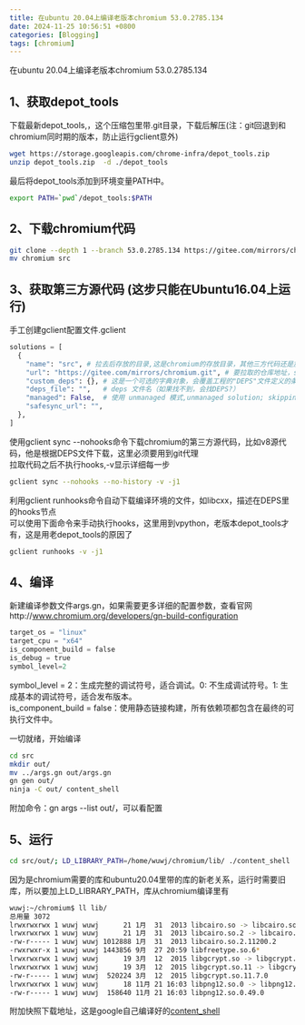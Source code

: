 ```yaml
---
title: 在ubuntu 20.04上编译老版本chromium 53.0.2785.134
date: 2024-11-25 10:56:51 +0800
categories: [Blogging]
tags: [chromium]
---
```


在ubuntu 20.04上编译老版本chromium 53.0.2785.134

## 1、获取depot_tools

下载最新depot_tools,，这个压缩包里带.git目录，下载后解压(注：git回退到和chromium同时期的版本，防止运行gclient意外)
```bash
wget https://storage.googleapis.com/chrome-infra/depot_tools.zip
unzip depot_tools.zip  -d ./depot_tools
```
最后将depot_tools添加到环境变量PATH中。
```bash
export PATH=`pwd`/depot_tools:$PATH
```

## 2、下载chromium代码

```bash
git clone --depth 1 --branch 53.0.2785.134 https://gitee.com/mirrors/chromium.git
mv chromium src
```

## 3、获取第三方源代码 (这步只能在Ubuntu16.04上运行)

手工创建gclient配置文件.gclient
```python
solutions = [
  {
    "name": "src", # 拉去后存放的目录,这是chromium的存放目录，其他三方代码还是放到src
    "url": "https://gitee.com/mirrors/chromium.git", # 要拉取的仓库地址，solution地址
    "custom_deps": {}, # 这是一个可选的字典对象，会覆盖工程的"DEPS"文件定义的条目
    "deps_file": "",   # deps 文件名（如果找不到，会找DEPS?）
    "managed": False,  # 使用 unmanaged 模式,unmanaged solution; skipping src,不拉取chromium代码，已经下载了
    "safesync_url": "",
  },
]
```
使用gclient sync --nohooks命令下载chromium的第三方源代码，比如v8源代码，他是根据DEPS文件下载，这里必须要用到git代理  
拉取代码之后不执行hooks,-v显示详细每一步  
```bash
gclient sync --nohooks --no-history -v -j1
```
利用gclient runhooks命令自动下载编译环境的文件，如libcxx，描述在DEPS里的hooks节点  
可以使用下面命令来手动执行hooks，这里用到vpython，老版本depot_tools才有，这是用老depot_tools的原因了
```bash
gclient runhooks -v -j1 
``` 
## 4、编译

新建编译参数文件args.gn，如果需要更多详细的配置参数，查看官网http://www.chromium.org/developers/gn-build-configuration
```python
target_os = "linux"
target_cpu = "x64"
is_component_build = false
is_debug = true
symbol_level=2
```
symbol_level = 2：生成完整的调试符号，适合调试。0: 不生成调试符号。1: 生成基本的调试符号，适合发布版本。  
is_component_build = false：使用静态链接构建，所有依赖项都包含在最终的可执行文件中。  

一切就绪，开始编译
```bash
cd src
mkdir out/
mv ../args.gn out/args.gn
gn gen out/
ninja -C out/ content_shell
```
附加命令：gn args --list out/，可以看配置

## 5、运行

```bash
cd src/out/; LD_LIBRARY_PATH=/home/wuwj/chromium/lib/ ./content_shell
```
因为是chromium需要的库和ubuntu20.04里带的库的新老关系，运行时需要旧库，所以要加上LD_LIBRARY_PATH，库从chromium编译里有
```bash
wuwj:~/chromium$ ll lib/
总用量 3072
lrwxrwxrwx 1 wuwj wuwj      21 1月  31  2013 libcairo.so -> libcairo.so.2.11200.2
lrwxrwxrwx 1 wuwj wuwj      21 1月  31  2013 libcairo.so.2 -> libcairo.so.2.11200.2
-rw-r----- 1 wuwj wuwj 1012888 1月  31  2013 libcairo.so.2.11200.2
-rwxrwxr-x 1 wuwj wuwj 1443856 9月  27 20:59 libfreetype.so.6*
lrwxrwxrwx 1 wuwj wuwj      19 3月  12  2015 libgcrypt.so -> libgcrypt.so.11.7.0
lrwxrwxrwx 1 wuwj wuwj      19 3月  12  2015 libgcrypt.so.11 -> libgcrypt.so.11.7.0
-rw-r----- 1 wuwj wuwj  520224 3月  12  2015 libgcrypt.so.11.7.0
lrwxrwxrwx 1 wuwj wuwj      18 11月 21 16:03 libpng12.so.0 -> libpng12.so.0.49.0
-rw-r----- 1 wuwj wuwj  158640 11月 21 16:03 libpng12.so.0.49.0
```

附加快照下载地址，这是google自己编译好的[content_shell](https://commondatastorage.googleapis.com/chromium-browser-snapshots/index.html?prefix=Linux_x64/424785/)

